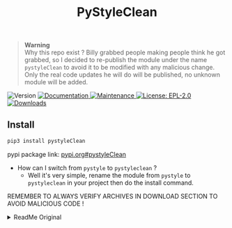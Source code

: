 <h1 align="center">PyStyleClean</h1>
<br>

> **Warning**<br>Why this repo exist ? Billy grabbed people making people think he got grabbed, so I decided to re-publish the module under the name `pystyleClean` to avoid it to be modified with any malicious change.<br>Only the real code updates he will do will be published, no unknown module will be added.

<p>
  <img alt="Version" src="https://img.shields.io/badge/version-1.0-blue.svg?cacheSeconds=2592000" />
  <a href="https://github.com/HideakiAtsuyo/pystyleClean/blob/main/README.md" target="_blank">
    <img alt="Documentation" src="https://img.shields.io/badge/documentation-yes-brightgreen.svg" />
  </a>
  <a href="https://github.com/HideakiAtsuyo/pystyleClean" target="_blank">
    <img alt="Maintenance" src="https://img.shields.io/badge/Maintained%3F-depend-green.svg" />
  </a>
  <a href="https://github.com/HideakiAtsuyo/pystyleClean/blob/main/LICENSE" target="_blank">
    <img alt="License: EPL-2.0" src="https://img.shields.io/github/license/HideakiAtsuyo/pystyleClean" />
  </a>
  <a href="https://pepy.tech/project/pystyleClean" target="_blank">
    <img alt="Downloads" src="https://static.pepy.tech/personalized-badge/pystyleClean?period=total&units=international_system&left_color=grey&right_color=orange&left_text=Downloads" />
  </a>
</p>

## Install

```sh
pip3 install pystyleClean
```
pypi package link: [pypi.org#pystyleClean](https://pypi.org/project/pystyleClean)

- How can I switch from `pystyle` to `pystyleclean` ?
  - Well it's very simple, rename the module from `pystyle` to `pystyleclean` in your project then do the install command.

REMEMBER TO ALWAYS VERIFY ARCHIVES IN DOWNLOAD SECTION TO AVOID MALICIOUS CODE !

<details>
    <summary>
        ReadMe Original
    </summary>

> **PyStyle** is a python library to make very beautiful TUI designs.
> <br>
> Inspired by **pyfade** and **pycenter**,
> <br>
> Developped by [Billy](https://github.com/billythegoat356), [loTus01](https://github.com/loTus04), and [BlueRed](https://github.com/CSM-BlueRed)


<img src="https://media.discordapp.net/attachments/888138903138213911/888139229681561681/pystylebanner.png"/> 

## Install

```sh
pip3 install pystyle
```
Stats: https://pepy.tech/project/pystyle

# FEATURES IN THE DOC

  - Colorate text ✔️
  - Colorate text with fade effect ✔️
  - Animations ❌
  - Writing effects ✔️
  - Centered Text ✔️
  - Adding banners ✔️
  - Make boxes ✔️
  - Hide and Show Cursor ❌
  - System Functions ❌

<br>

## Colorate text
<img src="https://cdn.discordapp.com/attachments/882652381731504182/890179524451512330/unknown.png">
<p><i><strong>Colorate some text easily.</strong></i></p>
<br>

```python
from pystyle import Colors, Colorate
text = "Hello world!"
print(Colors.blue + text)
# or
print(Colorate.Color(Colors.blue, text, True))
```

<br>

`Colors.blue` = color<br>
`text` = text to be colored<br>
`True` = end the coloring after (otherwise it will continue printing characters in the specified color)

<br>

Available functions are:
  - Color (simply colorate a text)
  - Error (make an error effect easily)


<br>

## Colorate text with fade effect    
<img src="https://media.discordapp.net/attachments/888138903138213911/888143816836653116/pystleHor.png">
<p><i><strong>Make a fade effect.</strong></i></p>
<br>

```python
from pystyle import Colors, Colorate
print(Colorate.Horizontal(Colors.yellow_to_red, "Hello, Welcome to Pystyle.", 1))
```

<br>

`Colors.yellow_to_red` = color<br>
`Colorate.Vertical` = mode<br>
`1` = intensity (default=1)

<br>

Available effects are:
  - Vertical
  - Horizontal
  - Diagonal
  - DiagonalBackwards

<br>

## Writing text with fade effect

<br>

To print a text with a writing and fade effect you can use the `pystyle.Write` function.

```python
from pystyle import Write, Colors

name = Write.Input("Enter your name -> ", Colors.red_to_purple, interval=0.0025)
Write.Print(f"Nice to meet you, {name}!", Colors.blue_to_green, interval=0.05)
```
<br>


There are 2 functions:<br>


`Write.Print`: prints the text to the terminal with chosen effects<br>
`Write.Input`: same than `Write.Print` but adds an input at the end<br>


<br>


There are 6 arguments:<br>


`text`: the text to be written to the terminal<br>
`color`: the color you want for the text<br>
`interval`: the interval of the writing effect<br>
`hide_cursor`: whether you want the cursor to be hidden or not<br>
`end`: the end color, the default is white<br>
`input_color` (only for `Write.Input`): the color of the input<br>


<br>
<br>


## Center text
<img src="https://media.discordapp.net/attachments/888138903138213911/888174929386799104/pycenter.png">
<br>
<p><i><strong>Center a text in the terminal.</strong></i></p>

```python
from pystyle import Center
print(Center.XCenter("Hello, Welcome to Pystyle."))
```
<br>
<p>Output:</p>
<br>

```
                                            Hello, Welcome to Pystyle.                                
```


<br>

Available modes are:
  - Center (Center the banner/text on both axis)
  - XCenter (Center the banner/text on X axis)
  - YCenter (Center the banner/text on Y axis)

<br><br>

## Adding banners
<p><i><strong>Add a banner to another easily.</strong></i></p>
<img src="https://media.discordapp.net/attachments/888138903138213911/888139239357816842/addbanner.png" width="479" height="222"/>

```python
from pystyle import Add
banner1 = '''
    .--.
  .'_\/_'.
  '. /\ .'
    "||"
     || /\
  /\ ||//\)
 (/\\||/
____\||/____'''

text = "This is a beautiful banner\nmade with pystyle"

print(Add.Add(banner1, text, 4))
```

Output:

```
    .--.
  .'_\/_'.
  '. /\ .'
    "||"    This is a beautiful banner
     || /\  made with pystyle
  /\ ||//\)
 (/\||/
____\||/____
```
<br>

`banner1` = first banner<br>
`text` = second banner<br>
`4` = blank lines before adding the smallest banner to the biggest banner (default=0). Set to `True` to center it<br>

## Make boxes
<p><i><strong>Make beautiful boxes easily!</strong></i></p>
<br>

```python
from pystyle import Box
print(Box.Lines("Hello, Welcome to Pystyle."))
print(Box.DoubleCube("Hello, Welcome to Pystyle."))
```

Output:

```
─══════════════════════════☆☆══════════════════════════─
               Hello, Welcome to Pystyle.
─══════════════════════════☆☆══════════════════════════─
╔════════════════════════════╗
║ Hello, Welcome to Pystyle. ║
╚════════════════════════════╝
```

Available modes are:
  - Lines
  - SimpleCube
  - DoubleCube

<br>
<br>

## 👤 Authors

👤 GitHub: [@**billythegoat356**](https://github.com/billythegoat356)<br>
👤 GitHub: [@**loTus01**](https://github.com/loTus04)<br>
👤 GitHub: [@**BlueRed**](https://github.com/CSM-BlueRed)<br>

## 🤝 Contributing

Contributions, issues and feature requests are welcome!<br />Feel free to check [issues page](https://github.com/billythegoat356/pystyle/issues).

## ❤ Show your support

Give a ⭐️ if this project helped you!


***

    
</details>
